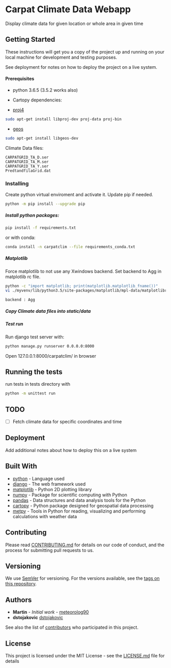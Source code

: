 # Carpat Climate Data Webapp

Display climate data for given location or whole area in given time

## Getting Started

These instructions will get you a copy of the project up and running on your local machine for development and testing purposes.

See deployment for notes on how to deploy the project on a live system.

#### Prerequisites
- python 3.6.5 (3.5.2 works also)

- Cartopy dependencies:
* [proj4](https://proj4.org/install.html#install)

```bash
sudo apt-get install libproj-dev proj-data proj-bin
```
* [geos](https://github.com/googlecolab/colabtools/issues/85)
```bash
sudo apt-get install libgeos-dev
```


Climate Data files:
```
CARPATGRID_TA_D.ser
CARPATGRID_TA_M.ser
CARPATGRID_TA_Y.ser
PredtandfilaGrid.dat
```


### Installing
Create python virtual enviroment and activate it. Update pip if needed.
```bash
python -m pip install --upgrade pip
```


##### Install python packages:

```bash
pip install -f requirements.txt
```

or with conda:
```bash
conda install -n carpatclim --file requirements_conda.txt
```

##### Matplotlib
Force matplotlib to not use any Xwindows backend. Set backend to Agg in matplotlib rc file.
```bash
python -c "import matplotlib; print(matplotlib.matplotlib_fname())"
vi ./myvenv/lib/python3.5/site-packages/matplotlib/mpl-data/matplotlibrc
```
```
backend : Agg
```

##### Copy Climate data files into static/data

##### Test run
Run django test server with:
```bash
python manage.py runserver 0.0.0.0:8000
```

Open 127.0.0.1:8000/carpatclim/ in browser

## Running the tests
run tests in tests directory with
```bash
python -m unittest run
```

## TODO
- [ ] Fetch climate data for specific coordinates and time

## Deployment
Add additional notes about how to deploy this on a live system

## Built With

* [python](https://www.python.org/) - Language used
* [django](https://www.djangoproject.com/) - The web framework used
* [matplotlib](https://matplotlib.org/) - Python 2D plotting library
* [numpy](https://www.numpy.org) - Package for scientific computing with Python
* [pandas](https://pandas.pydata.org/) - Data structures and data analysis tools for the Python
* [cartopy](https://scitools.org.uk/cartopy/) - Python package designed for geospatial data processing
* [metpy](https://github.com/Unidata/MetPy) - Tools in Python for reading, visualizing and performing calculations with weather data

## Contributing

Please read [CONTRIBUTING.md](https://gist.github.com/PurpleBooth/b24679402957c63ec426) for details on our code of conduct, and the process for submitting pull requests to us.

## Versioning

We use [SemVer](http://semver.org/) for versioning. For the versions available, see the [tags on this repository](https://github.com/your/project/tags). 

## Authors

* **Martin** - *Initial work* - [meteorolog90](https://github.com/meteorolog90)
* **dstojakovic** [dstojakovic](https://github.com/dstojakovic)

See also the list of [contributors](https://github.com/your/project/contributors) who participated in this project.

## License

This project is licensed under the MIT License - see the [LICENSE.md](LICENSE.md) file for details

